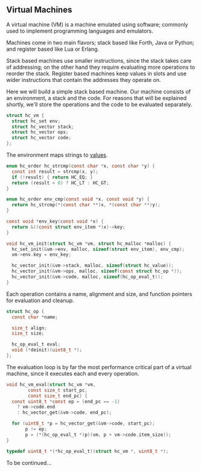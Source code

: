 ## Virtual Machines
A virtual machine (VM) is a machine emulated using software; commonly used to implement programming languages and emulators.

Machines come in two main flavors; stack based like Forth, Java or Python; and register based like Lua or Erlang.

Stack based machines use smaller instructions, since the stack takes care of addressing; on the other hand they require evaluating more operations to reorder the stack. Register based machines keep values in slots and use wider instructions that contain the addresses they operate on.

Here we will build a simple stack based machine. Our machine consists of an environment, a stack and the code. For reasons that will be explained shortly, we'll store the operations and the code to be evaluated separately.

```C
struct hc_vm {
  struct hc_set env;
  struct hc_vector stack;  
  struct hc_vector ops;
  struct hc_vector code;
};
```

The environment maps strings to [values](https://github.com/codr7/hacktical-c/tree/main/reflect).

```C
enum hc_order hc_strcmp(const char *x, const char *y) {
  const int result = strcmp(x, y);
  if (!result) { return HC_EQ; }
  return (result < 0) ? HC_LT : HC_GT;
}

enum hc_order env_cmp(const void *x, const void *y) {
  return hc_strcmp(*(const char **)x, *(const char **)y);
}

const void *env_key(const void *x) {
  return &((const struct env_item *)x)->key;
}

void hc_vm_init(struct hc_vm *vm, struct hc_malloc *malloc) {
  hc_set_init(&vm->env, malloc, sizeof(struct env_item), env_cmp);
  vm->env.key = env_key;

  hc_vector_init(&vm->stack, malloc, sizeof(struct hc_value));
  hc_vector_init(&vm->ops, malloc, sizeof(const struct hc_op *));
  hc_vector_init(&vm->code, malloc, sizeof(hc_op_eval_t));
}
```

Each operation contains a name, alignment and size, and function pointers for evaluation and cleanup.

```C
struct hc_op {
  const char *name;

  size_t align;
  size_t size;

  hc_op_eval_t eval;
  void (*deinit)(uint8_t *);
};
```

The evaluation loop is by far the most performance critical part of a virtual machine, since it executes each and every operation.

```C
void hc_vm_eval(struct hc_vm *vm,
		const size_t start_pc,
		const size_t end_pc) {
  const uint8_t *const ep = (end_pc == -1)
    ? vm->code.end
    : hc_vector_get(&vm->code, end_pc);

  for (uint8_t *p = hc_vector_get(&vm->code, start_pc);
       p != ep;
       p = (*(hc_op_eval_t *)p)(vm, p + vm->code.item_size));
}
```

```C
typedef uint8_t *(*hc_op_eval_t)(struct hc_vm *, uint8_t *);
```

To be continued...